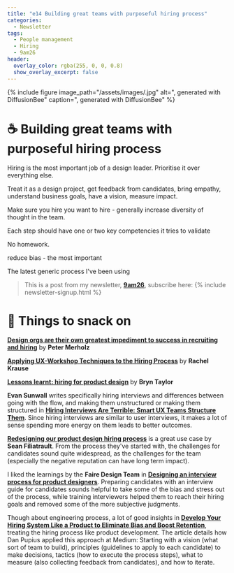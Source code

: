 ```yaml
---
title: "e14 Building great teams with purposeful hiring process"
categories:
  - Newsletter
tags:
  - People management
  - Hiring
  - 9am26
header:
  overlay_color: rgba(255, 0, 0, 0.8)
  show_overlay_excerpt: false
---
```


{% include figure image_path="/assets/images/.jpg" alt=", generated with DiffusionBee" caption=", generated with DiffusionBee" %}

# ☕  Building great teams with purposeful hiring process

Hiring is the most important job of a design leader. Prioritise it over everything else.

Treat it as a design project, get feedback from candidates, bring empathy, understand business goals, have a vision, measure impact.

Make sure you hire you want to hire - generally increase diversity of thought in the team.

Each step should have one or two key competencies it tries to validate

No homework.

reduce bias - the most important

The latest generic process I've been using

> This is a post from my newsletter, **[9am26](https://polgarp.com/categories/newsletter/)**, subscribe here:
> {% include newsletter-signup.html %}

# 🍪 Things to snack on

**[Design orgs are their own greatest impediment to success in recruiting and hiring](https://www.petermerholz.com/blog/design-orgs-are-their-own-greatest-impediment-to-success-in-recruiting-and-hiring/)** by **Peter Merholz**

**[Applying UX-Workshop Techniques to the Hiring Process](https://www.nngroup.com/articles/ux-workshops-in-hiring/)** by **Rachel Krause**

**[Lessons learnt: hiring for product design](https://medium.com/thriva/https-medium-com-thriva-lessons-learnt-hiring-for-product-design-c357b53ffb97)** by **Bryn Taylor**

**Evan Sunwall** writes specifically hiring interviews and differences between going with the flow, and making them unstructured or making them structured in **[Hiring Interviews Are Terrible: Smart UX Teams Structure Them](https://www.nngroup.com/articles/structured-hiring-interviews/)**. Since hiring interviews are similar to user interviews, it makes a lot of sense spending more energy on them leads to better outcomes.

**[Redesigning our product design hiring process](https://uxdesign.cc/redesigning-our-product-design-hiring-process-de7d0ee80515)** is a great use case by **Sean Filiatrault**. From the process they've started with, the challenges for candidates sound quite widespread, as the challenges for the team (especially the negative reputation can have long term impact). 

I liked the learnings by the **Faire Design Team** in **[Designing an interview process for product designers](https://craft.faire.com/designing-an-interview-process-for-product-designers-b6ada19a957b)**. Preparing candidates with an interview guide for candidates sounds helpful to take some of the bias and stress out of the process, while training interviewers helped them to reach their hiring goals and removed some of the more subjective judgments. 

Though about engineering process, a lot of good insights in **[Develop Your Hiring System Like a Product to Eliminate Bias and Boost Retention](https://review.firstround.com/develop-your-hiring-system-like-a-product-to-eliminate-bias-and-boost-retention)**, treating the hiring process like product development. The article details how Dan Pupius applied this approach at Medium: Starting with a vision (what sort of team to build), principles (guidelines to apply to each candidate) to make decisions, tactics (how to execute the process steps), what to measure (also collecting feedback from candidates), and how to iterate. 